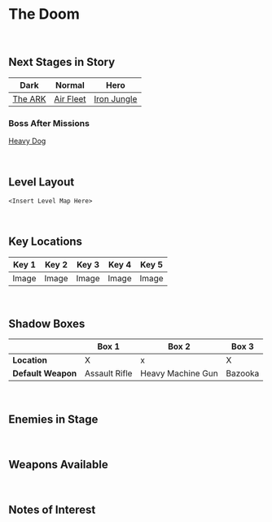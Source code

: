 # The Doom

<br />

## Next Stages in Story
|Dark|Normal|Hero|
|--|--|--|
|[The ARK](../TheARK)|[Air Fleet](../AirFleet)|[Iron Jungle](../IronJungle)|

### Boss After Missions
[Heavy Dog](../../Bosses/HeavyDogBlueFalcon)

<br />

## Level Layout
```
<Insert Level Map Here>
```

<br />

## Key Locations
|Key 1|Key 2|Key 3|Key 4|Key 5|
|--|--|--|--|--|
|Image|Image|Image|Image|Image|

<br />

## Shadow Boxes
| |Box 1|Box 2|Box 3|
|-|-|-|-|
|__Location__|X|x|X|
|__Default Weapon__|Assault Rifle|Heavy Machine Gun|Bazooka|

<br />

## Enemies in Stage

<br />

## Weapons Available

<br />

## Notes of Interest

<br />